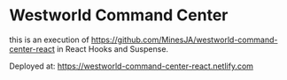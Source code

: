 # Westworld Command Center

this is an execution of https://github.com/MinesJA/westworld-command-center-react in React Hooks and Suspense.

Deployed at: https://westworld-command-center-react.netlify.com

